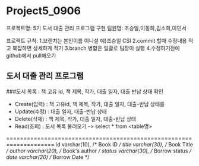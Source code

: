 # Project5_0906

프로젝트명: 5기 도서 대출 관리 프로그램 구현 팀원명: 조승일,이동희,김소희,이민서

프로젝트 규칙:
1.브랜치는 본인이름 이니셜 예)조승일 CSI 
2.commit 할때 수정내용 적고 복잡하면 상세하게 적기
3.branch 병합은 일괄로 팀장이 실행
4.수정하기전에 github에서 pull해오기 

## 도서 대출 관리 프로그램
###도서 목록 : 책 고유 id, 책 제목, 작가, 대출 일자, 대출 반납 상태 확인
- Create(입력) : 책 고유id, 책 제목, 작가, 대출 일자, 대출-반납 상태를
- Update(수정) : 대출 일자, 대출-반납 상태
- Delete(삭제) : 책 제목, 작가, 대출 일자, 대출-반납 상태
- Read(조회) : 도서 목록 불러오기 -> select * from <table명>

====================================================================
id  varchar(10),		/* Book ID */
title 	varchar(30),		/* Book Title */
author  varchar(20), 	/* Book's author */
status  varchar(30),  	/* Borrow status */
date  varchar(20)  	        /* Borrow Date */  
